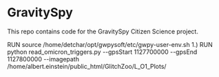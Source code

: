 # GravitySpy
This repo contains code for the GravitySpy Citizen Science project.

RUN source /home/detchar/opt/gwpysoft/etc/gwpy-user-env.sh
1.) RUN python read_omicron_triggers.py --gpsStart 1127700000 --gpsEnd 1127800000 --imagepath /home/albert.einstein/public_html/GlitchZoo/L_O1_Plots/
